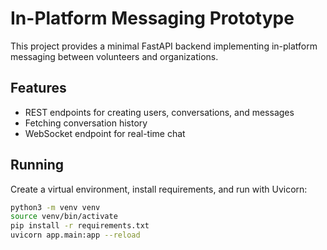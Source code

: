 # In-Platform Messaging Prototype

This project provides a minimal FastAPI backend implementing in-platform messaging between volunteers and organizations.

## Features
- REST endpoints for creating users, conversations, and messages
- Fetching conversation history
- WebSocket endpoint for real-time chat

## Running
Create a virtual environment, install requirements, and run with Uvicorn:
```bash
python3 -m venv venv
source venv/bin/activate
pip install -r requirements.txt
uvicorn app.main:app --reload
```
